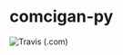 # comcigan-py
![Travis (.com)](https://img.shields.io/travis/com/Team-IF/comcigan-py?logo=travis&style=for-the-badge)
